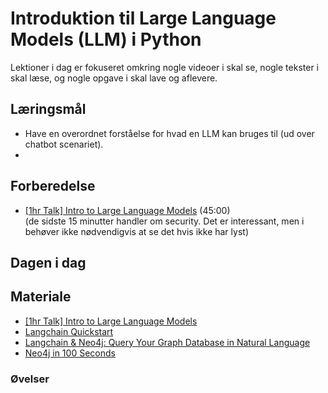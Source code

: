 # Introduktion til Large Language Models (LLM) i Python     
Lektioner i dag er fokuseret omkring nogle videoer i skal se, nogle tekster i skal læse, og nogle opgave i skal lave og aflevere. 


## Læringsmål
* Have en overordnet forståelse for hvad en LLM kan bruges til (ud over chatbot scenariet).
* 

## Forberedelse
* [[1hr Talk] Intro to Large Language Models](https://www.youtube.com/watch?v=zjkBMFhNj_g) (45:00)      
(de sidste 15 minutter handler om security. Det er interessant, men i behøver ikke nødvendigvis at se det hvis ikke har lyst)

## Dagen i dag

## Materiale
* [[1hr Talk] Intro to Large Language Models](https://www.youtube.com/watch?v=zjkBMFhNj_g)
* [Langchain Quickstart](https://github.com/langchain-ai/langchain/blob/72c8b3127dfaa5c68ef0d66cdb934b785bdfaa29/docs/docs/use_cases/graph/quickstart.ipynb)
* [Langchain & Neo4j: Query Your Graph Database in Natural Language](https://www.youtube.com/watch?v=Wg445gThtcE)
* [Neo4j in 100 Seconds](https://www.youtube.com/watch?v=T6L9EoBy8Zk)

### Øvelser
